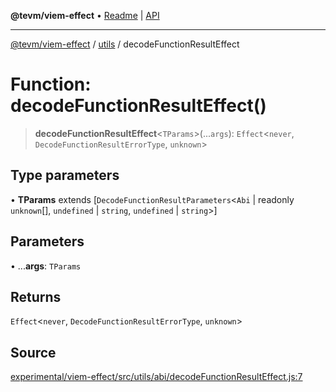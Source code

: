 **@tevm/viem-effect** • [Readme](../../README.md) \| [API](../../modules.md)

***

[@tevm/viem-effect](../../README.md) / [utils](../README.md) / decodeFunctionResultEffect

# Function: decodeFunctionResultEffect()

> **decodeFunctionResultEffect**\<`TParams`\>(...`args`): `Effect`\<`never`, `DecodeFunctionResultErrorType`, `unknown`\>

## Type parameters

• **TParams** extends [`DecodeFunctionResultParameters`\<`Abi` \| readonly `unknown`[], `undefined` \| `string`, `undefined` \| `string`\>]

## Parameters

• ...**args**: `TParams`

## Returns

`Effect`\<`never`, `DecodeFunctionResultErrorType`, `unknown`\>

## Source

[experimental/viem-effect/src/utils/abi/decodeFunctionResultEffect.js:7](https://github.com/evmts/tevm-monorepo/blob/main/experimental/viem-effect/src/utils/abi/decodeFunctionResultEffect.js#L7)
